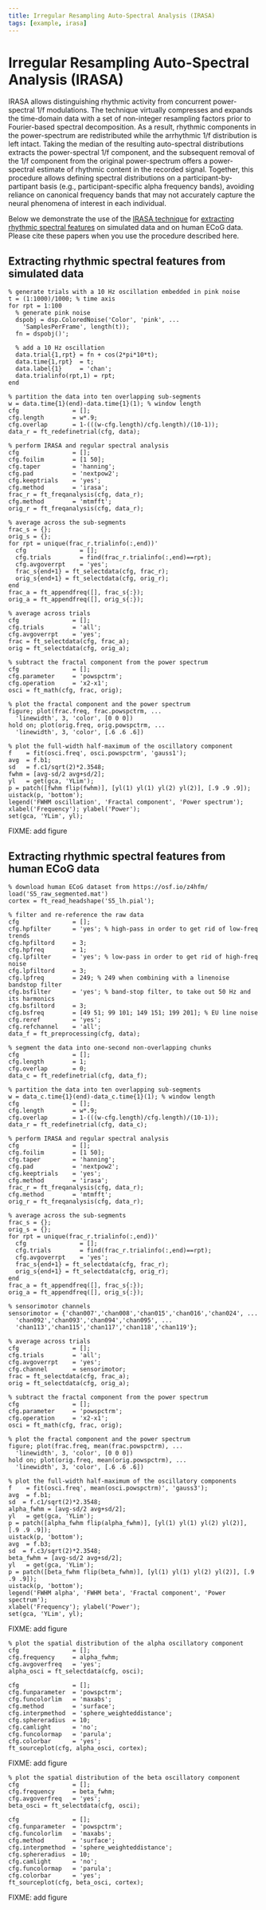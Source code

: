 ```yaml
---
title: Irregular Resampling Auto-Spectral Analysis (IRASA)
tags: [example, irasa]
---
```


# Irregular Resampling Auto-Spectral Analysis (IRASA)

IRASA allows distinguishing rhythmic activity from concurrent power-spectral 1/f modulations. The technique virtually compresses and expands the time-domain data with a set of non-integer resampling factors prior to Fourier-based spectral decomposition. As a result, rhythmic components in the power-spectrum are redistributed while the arrhythmic 1/f distribution is left intact. Taking the median of the resulting auto-spectral distributions extracts the power-spectral 1/f component, and the subsequent removal of the 1/f component from the original power-spectrum offers a power-spectral estimate of rhythmic content in the recorded signal. Together, this procedure allows defining spectral distributions on a participant-by-partipant basis (e.g., participant-specific alpha frequency bands), avoiding reliance on canonical frequency bands that may not accurately capture the neural phenomena of interest in each individual.

Below we demonstrate the use of the [IRASA technique](https://link.springer.com/article/10.1007/s10548-015-0448-0) for [extracting rhythmic spectral features](https://elifesciences.org/articles/48065) on simulated data and on human ECoG data. Please cite these papers when you use the procedure described here.

## Extracting rhythmic spectral features from simulated data

    % generate trials with a 10 Hz oscillation embedded in pink noise
    t = (1:1000)/1000; % time axis
    for rpt = 1:100
      % generate pink noise
      dspobj = dsp.ColoredNoise('Color', 'pink', ...
        'SamplesPerFrame', length(t));
      fn = dspobj()';
      
      % add a 10 Hz oscillation
      data.trial{1,rpt} = fn + cos(2*pi*10*t); 
      data.time{1,rpt}  = t;
      data.label{1}     = 'chan';
      data.trialinfo(rpt,1) = rpt;
    end
    
    % partition the data into ten overlapping sub-segments
    w = data.time{1}(end)-data.time{1}(1); % window length
    cfg               = [];
    cfg.length        = w*.9;
    cfg.overlap       = 1-(((w-cfg.length)/cfg.length)/(10-1));
    data_r = ft_redefinetrial(cfg, data);
    
    % perform IRASA and regular spectral analysis
    cfg               = [];
    cfg.foilim        = [1 50];
    cfg.taper         = 'hanning';
    cfg.pad           = 'nextpow2';
    cfg.keeptrials    = 'yes';
    cfg.method        = 'irasa';
    frac_r = ft_freqanalysis(cfg, data_r);
    cfg.method        = 'mtmfft';
    orig_r = ft_freqanalysis(cfg, data_r);
    
    % average across the sub-segments
    frac_s = {}; 
    orig_s = {};
    for rpt = unique(frac_r.trialinfo(:,end))'
      cfg               = [];
      cfg.trials        = find(frac_r.trialinfo(:,end)==rpt);
      cfg.avgoverrpt    = 'yes';
      frac_s{end+1} = ft_selectdata(cfg, frac_r);
      orig_s{end+1} = ft_selectdata(cfg, orig_r);
    end
    frac_a = ft_appendfreq([], frac_s{:});
    orig_a = ft_appendfreq([], orig_s{:});
    
    % average across trials
    cfg               = [];
    cfg.trials        = 'all';
    cfg.avgoverrpt    = 'yes';
    frac = ft_selectdata(cfg, frac_a);
    orig = ft_selectdata(cfg, orig_a);
    
    % subtract the fractal component from the power spectrum
    cfg               = [];
    cfg.parameter     = 'powspctrm';
    cfg.operation     = 'x2-x1';
    osci = ft_math(cfg, frac, orig);
    
    % plot the fractal component and the power spectrum 
    figure; plot(frac.freq, frac.powspctrm, ...
      'linewidth', 3, 'color', [0 0 0])
    hold on; plot(orig.freq, orig.powspctrm, ...
      'linewidth', 3, 'color', [.6 .6 .6])
    
    % plot the full-width half-maximum of the oscillatory component
    f    = fit(osci.freq', osci.powspctrm', 'gauss1');
    avg  = f.b1;
    sd   = f.c1/sqrt(2)*2.3548;
    fwhm = [avg-sd/2 avg+sd/2];
    yl   = get(gca, 'YLim');
    p = patch([fwhm flip(fwhm)], [yl(1) yl(1) yl(2) yl(2)], [.9 .9 .9]);
    uistack(p, 'bottom');
    legend('FWHM oscillation', 'Fractal component', 'Power spectrum');
    xlabel('Frequency'); ylabel('Power');
    set(gca, 'YLim', yl);

FIXME: add figure

## Extracting rhythmic spectral features from human ECoG data

    % download human ECoG dataset from https://osf.io/z4hfm/
    load('S5_raw_segmented.mat')
    cortex = ft_read_headshape('S5_lh.pial');
    
    % filter and re-reference the raw data
    cfg               = [];
    cfg.hpfilter      = 'yes'; % high-pass in order to get rid of low-freq trends
    cfg.hpfiltord     = 3;
    cfg.hpfreq        = 1;
    cfg.lpfilter      = 'yes'; % low-pass in order to get rid of high-freq noise
    cfg.lpfiltord     = 3;
    cfg.lpfreq        = 249; % 249 when combining with a linenoise bandstop filter
    cfg.bsfilter      = 'yes'; % band-stop filter, to take out 50 Hz and its harmonics
    cfg.bsfiltord     = 3;
    cfg.bsfreq        = [49 51; 99 101; 149 151; 199 201]; % EU line noise
    cfg.reref         = 'yes';
    cfg.refchannel    = 'all';
    data_f = ft_preprocessing(cfg, data);
    
    % segment the data into one-second non-overlapping chunks
    cfg               = [];
    cfg.length        = 1;
    cfg.overlap       = 0;
    data_c = ft_redefinetrial(cfg, data_f);
    
    % partition the data into ten overlapping sub-segments
    w = data_c.time{1}(end)-data_c.time{1}(1); % window length
    cfg               = [];
    cfg.length        = w*.9;
    cfg.overlap       = 1-(((w-cfg.length)/cfg.length)/(10-1));
    data_r = ft_redefinetrial(cfg, data_c);
    
    % perform IRASA and regular spectral analysis
    cfg               = [];
    cfg.foilim        = [1 50];
    cfg.taper         = 'hanning';
    cfg.pad           = 'nextpow2';
    cfg.keeptrials    = 'yes';
    cfg.method        = 'irasa';
    frac_r = ft_freqanalysis(cfg, data_r);
    cfg.method        = 'mtmfft';
    orig_r = ft_freqanalysis(cfg, data_r);
    
    % average across the sub-segments
    frac_s = {}; 
    orig_s = {};
    for rpt = unique(frac_r.trialinfo(:,end))'
      cfg               = [];
      cfg.trials        = find(frac_r.trialinfo(:,end)==rpt);
      cfg.avgoverrpt    = 'yes';
      frac_s{end+1} = ft_selectdata(cfg, frac_r);
      orig_s{end+1} = ft_selectdata(cfg, orig_r);
    end
    frac_a = ft_appendfreq([], frac_s{:});
    orig_a = ft_appendfreq([], orig_s{:});
    
    % sensorimotor channels
    sensorimotor = {'chan007','chan008','chan015','chan016','chan024', ...
      'chan092','chan093','chan094','chan095', ...
      'chan113','chan115','chan117','chan118','chan119'};
    
    % average across trials
    cfg               = [];
    cfg.trials        = 'all';
    cfg.avgoverrpt    = 'yes';
    cfg.channel       = sensorimotor;
    frac = ft_selectdata(cfg, frac_a);
    orig = ft_selectdata(cfg, orig_a);
    
    % subtract the fractal component from the power spectrum
    cfg               = [];
    cfg.parameter     = 'powspctrm';
    cfg.operation     = 'x2-x1';
    osci = ft_math(cfg, frac, orig);
    
    % plot the fractal component and the power spectrum 
    figure; plot(frac.freq, mean(frac.powspctrm), ...
      'linewidth', 3, 'color', [0 0 0])
    hold on; plot(orig.freq, mean(orig.powspctrm), ...
      'linewidth', 3, 'color', [.6 .6 .6])
    
    % plot the full-width half-maximum of the oscillatory components
    f    = fit(osci.freq', mean(osci.powspctrm)', 'gauss3');
    avg  = f.b1;
    sd  = f.c1/sqrt(2)*2.3548;
    alpha_fwhm = [avg-sd/2 avg+sd/2];
    yl   = get(gca, 'YLim');
    p = patch([alpha_fwhm flip(alpha_fwhm)], [yl(1) yl(1) yl(2) yl(2)], [.9 .9 .9]);
    uistack(p, 'bottom');
    avg  = f.b3;
    sd  = f.c3/sqrt(2)*2.3548;
    beta_fwhm = [avg-sd/2 avg+sd/2];
    yl   = get(gca, 'YLim');
    p = patch([beta_fwhm flip(beta_fwhm)], [yl(1) yl(1) yl(2) yl(2)], [.9 .9 .9]);
    uistack(p, 'bottom');
    legend('FWHM alpha', 'FWHM beta', 'Fractal component', 'Power spectrum');
    xlabel('Frequency'); ylabel('Power');
    set(gca, 'YLim', yl);

FIXME: add figure

    % plot the spatial distribution of the alpha oscillatory component
    cfg               = [];
    cfg.frequency     = alpha_fwhm;
    cfg.avgoverfreq   = 'yes';
    alpha_osci = ft_selectdata(cfg, osci);
    
    cfg               = [];
    cfg.funparameter  = 'powspctrm';
    cfg.funcolorlim   = 'maxabs';
    cfg.method        = 'surface';
    cfg.interpmethod  = 'sphere_weighteddistance';
    cfg.sphereradius  = 10;
    cfg.camlight      = 'no';
    cfg.funcolormap   = 'parula';
    cfg.colorbar      = 'yes';
    ft_sourceplot(cfg, alpha_osci, cortex);

FIXME: add figure
        
    % plot the spatial distribution of the beta oscillatory component
    cfg               = [];
    cfg.frequency     = beta_fwhm;
    cfg.avgoverfreq   = 'yes';
    beta_osci = ft_selectdata(cfg, osci);
    
    cfg               = [];
    cfg.funparameter  = 'powspctrm';
    cfg.funcolorlim   = 'maxabs';
    cfg.method        = 'surface';
    cfg.interpmethod  = 'sphere_weighteddistance';
    cfg.sphereradius  = 10;
    cfg.camlight      = 'no';
    cfg.funcolormap   = 'parula';
    cfg.colorbar      = 'yes';
    ft_sourceplot(cfg, beta_osci, cortex);
    
FIXME: add figure
